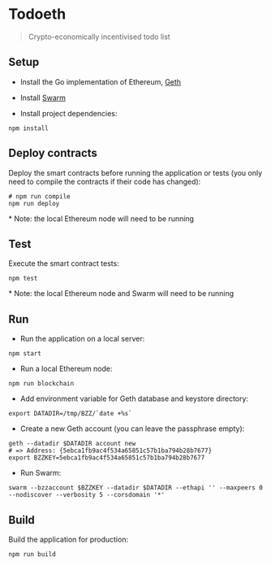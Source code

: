 # Todoeth

> Crypto-economically incentivised todo list

## Setup
- Install the Go implementation of Ethereum, [Geth](https://github.com/ethereum/go-ethereum/wiki/Building-Ethereum)

- Install [Swarm](http://swarm-guide.readthedocs.io/en/latest/installation.html)

- Install project dependencies:
```
npm install
```

## Deploy contracts
Deploy the smart contracts before running the application or tests (you only
need to compile the contracts if their code has changed):
```
# npm run compile
npm run deploy
```

\* Note: the local Ethereum node will need to be running

## Test
Execute the smart contract tests:
```
npm test
```

\* Note: the local Ethereum node and Swarm will need to be running

## Run
- Run the application on a local server:
```
npm start
```

- Run a local Ethereum node:
```
npm run blockchain
```

- Add environment variable for Geth database and keystore directory:
```
export DATADIR=/tmp/BZZ/`date +%s`
```

- Create a new Geth account (you can leave the passphrase empty):
```
geth --datadir $DATADIR account new
# => Address: {5ebca1fb9ac4f534a65851c57b1ba794b28b7677}
export BZZKEY=5ebca1fb9ac4f534a65851c57b1ba794b28b7677
```

- Run Swarm:
```
swarm --bzzaccount $BZZKEY --datadir $DATADIR --ethapi '' --maxpeers 0 --nodiscover --verbosity 5 --corsdomain '*'
```

## Build
Build the application for production:
```
npm run build
```
